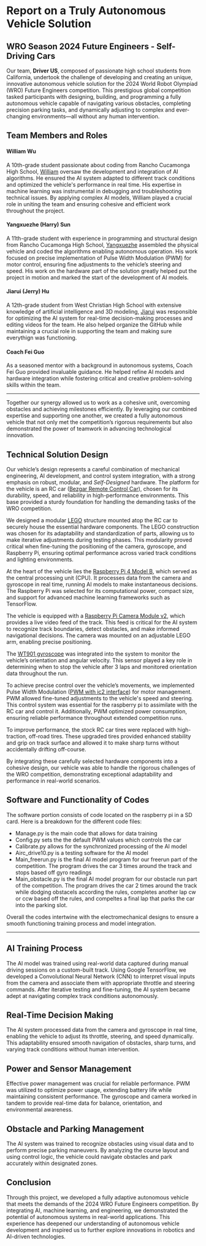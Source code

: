 # Report on a Truly Autonomous Vehicle Solution

## WRO Season 2024 Future Engineers - Self-Driving Cars

Our team, **Driver US**, composed of passionate high school students from California, undertook the challenge of developing and creating an unique, innovative autonomous vehicle solution for the 2024 World Robot Olympiad (WRO) Future Engineers competition. This prestigious global competition tasked participants with designing, building, and programming a fully autonomous vehicle capable of navigating various obstacles, completing precision parking tasks, and dynamically adjusting to complex and ever-changing environments—all without any human intervention.

## Team Members and Roles

#### William Wu
A 10th-grade student passionate about coding from Rancho Cucamonga High School, [William](mailto:william1324230@gmail.com) oversaw the development and integration of AI algorithms. He ensured the AI system adapted to different track conditions and optimized the vehicle's performance in real time. His expertise in machine learning was instrumental in debugging and troubleshooting technical issues. By applying complex AI models, William played a crucial role in uniting the team and ensuring cohesive and efficient work throughout the project.

#### Yangxuezhe (Harry) Sun
A 11th-grade student with experience in programming and structural design from Rancho Cucamonga High School, [Yangxuezhe](mailto:sunyangxuezhe@gmail.com) assembled the physical vehicle and coded the algorithms enabling autonomous operation. His work focused on precise implementation of Pulse Width Modulation (PWM) for motor control, ensuring fine adjustments to the vehicle’s steering and speed. His work on the hardware part of the solution greatly helped put the project in motion and marked the start of the development of AI models.

#### Jiarui (Jerry) Hu
A 12th-grade student from West Christian High School with extensive knowledge of artificial intelligence and 3D modeling, [Jiarui](mailto:epicericclass@gmail.com) was responsible for optimizing the AI system for real-time decision-making processes and editing videos for the team. He also helped organize the GitHub while maintaining a crucial role in supporting the team and making sure everythign was functioning. 

#### Coach Fei Guo
As a seasoned mentor with a background in autonomous systems, Coach Fei Guo provided invaluable guidance. He helped refine AI models and hardware integration while fostering critical and creative problem-solving skills within the team.
____________________________________________________________________________________________________________________________________
Together our synergy allowed us to work as a cohesive unit, overcoming obstacles and achieving milestones efficiently. By leveraging our combined expertise and supporting one another, we created a fully autonomous vehicle that not only met the competition’s rigorous requirements but also demonstrated the power of teamwork in advancing technological innovation.

## Technical Solution Design

Our vehicle’s design represents a careful combination of mechanical engineering, AI development, and control system integration, with a strong emphasis on robust, modular, and _Self-Designed_ hardware. The platform for the vehicle is an RC car ([Bezgar Remote Control Car](https://bezgar.com/products/hp161s-brushless-rc-monster-truck?srsltid=AfmBOooFGoxjODbHSdft2b3kG1eCqt0nHd6ybDr41GkETmGHhnId5QGx8ZQ)), chosen for its durability, speed, and reliability in high-performance environments. This base provided a sturdy foundation for handling the demanding tasks of the WRO competition.

We designed a modular [LEGO](https://simple.wikipedia.org/wiki/Lego#:~:text=LEGO%20bricks%20are%20colorful%20plastic,building%20toy%20in%20the%20world.) structure mounted atop the RC car to securely house the essential hardware components. The LEGO construction was chosen for its adaptability and standardization of parts, allowing us to make iterative adjustments during testing phases. This modularity proved critical when fine-tuning the positioning of the camera, gyroscope, and Raspberry Pi, ensuring optimal performance across varied track conditions and lighting environments.

At the heart of the vehicle lies the [Raspberry Pi 4 Model B](https://www.raspberrypi.com/products/raspberry-pi-4-model-b/specifications/), which served as the central processing unit (CPU). It processes data from the camera and gyroscope in real time, running AI models to make instantaneous decisions. The Raspberry Pi was selected for its computational power, compact size, and support for advanced machine learning frameworks such as TensorFlow.

The vehicle is equipped with a [Raspberry Pi Camera Module v2](https://www.raspberrypi.com/documentation/accessories/camera.html), which provides a live video feed of the track. This feed is critical for the AI system to recognize track boundaries, detect obstacles, and make informed navigational decisions. The camera was mounted on an adjustable LEGO arm, enabling precise positioning.

The [WT901 gyroscope](https://witmotion-sensor.com/products/9-axis-accelerometer-tilt-sensor-wt901-high-accuracy-acceleration-gyroscope-angle-magnetometer-with-kalman-filtering-triaxial-mpu9250-ahrs-imu-iic-ttl-200hz-for-pc-android-arduino?srsltid=AfmBOoqfCXdqwgJ5OLrF-OszHW7Pc291yX24ZmS6GENK0HButTmnNTTE) was integrated into the system to monitor the vehicle’s orientation and angular velocity. This sensor played a key role in determining when to stop the vehicle after 3 laps and monitored orientation data throughout the run. 

To achieve precise control over the vehicle’s movements, we implemented Pulse Width Modulation ([PWM with ic2 interface](https://www.adafruit.com/product/815)) for motor management. PWM allowed fine-tuned adjustments to the vehicle's speed and steering. This control system was essential for the raspberry pi to assimilate with the RC car and control it. Additionally, PWM optimized power consumption, ensuring reliable performance throughout extended competition runs.

To improve performance, the stock RC car tires were replaced with high-traction, off-road tires. These upgraded tires provided enhanced stability and grip on track surface and allowed it to make sharp turns without accidentally drifting off-course. 

By integrating these carefully selected hardware components into a cohesive design, our vehicle was able to handle the rigorous challenges of the WRO competition, demonstrating exceptional adaptability and performance in real-world scenarios.

## Software and Functionality of Codes

The software portion consists of code located on the raspberry pi in a SD card. Here is a breakdown for the different code files:
* Manage.py is the main code that allows for data training
* Config.py sets the the default PWM values which controls the car
* Calibrate.py allows for the synchronized processing of the AI model
* Airc_drive10.py is a testing software for the AI model
* Main_freerun.py is the final AI model program for our freerun part of the competition. The program drives the car 3 times around the track and stops based off gyro readings
* Main_obstacle.py is the final AI model program for our obstacle run part of the competition. The program drives the car 2 times around the track while dodging obstacels according the rules, completes another lap cw or ccw based off the rules, and compeltes a final lap that parks the car into the parking slot.

Overall the codes intertwine with the electromechanical designs to ensure a smooth functioning training process and model integration. 












_____________________________________________________________________________________________________________________________________













## AI Training Process

The AI model was trained using real-world data captured during manual driving sessions on a custom-built track. Using Google TensorFlow, we developed a Convolutional Neural Network (CNN) to interpret visual inputs from the camera and associate them with appropriate throttle and steering commands. After iterative testing and fine-tuning, the AI system became adept at navigating complex track conditions autonomously.

## Real-Time Decision Making

The AI system processed data from the camera and gyroscope in real time, enabling the vehicle to adjust its throttle, steering, and speed dynamically. This adaptability ensured smooth navigation of obstacles, sharp turns, and varying track conditions without human intervention.

## Power and Sensor Management

Effective power management was crucial for reliable performance. PWM was utilized to optimize power usage, extending battery life while maintaining consistent performance. The gyroscope and camera worked in tandem to provide real-time data for balance, orientation, and environmental awareness.

## Obstacle and Parking Management

The AI system was trained to recognize obstacles using visual data and to perform precise parking maneuvers. By analyzing the course layout and using control logic, the vehicle could navigate obstacles and park accurately within designated zones.

## Conclusion

Through this project, we developed a fully adaptive autonomous vehicle that meets the demands of the 2024 WRO Future Engineers competition. By integrating AI, machine learning, and engineering, we demonstrated the potential of autonomous systems in real-world applications. This experience has deepened our understanding of autonomous vehicle development and inspired us to further explore innovations in robotics and AI-driven technologies.
